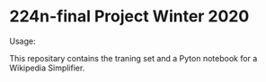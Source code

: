 # 224n-final Project Winter 2020

Usage:

This repositary contains the traning set and a Pyton notebook for a Wikipedia Simplifier.

